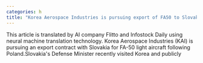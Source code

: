 ```yaml
---
categories: h
title: "Korea Aerospace Industries is pursuing export of FA50 to Slovakia following Poland"
---
```

This article is translated by AI company Flitto and Infostock Daily using neural machine translation technology. Korea Aerospace Industries (KAI) is pursuing an export contract with Slovakia for FA-50 light aircraft following Poland.Slovakia&#39;s Defense Minister recently visited Korea and publicly